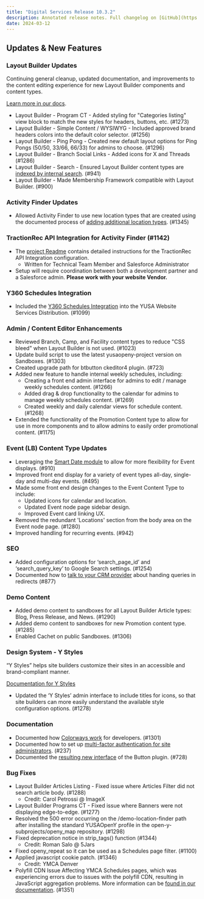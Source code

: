 ```yaml
---
title: "Digital Services Release 10.3.2"
description: Annotated release notes. Full changelog on [GitHub](https://github.com/YCloudYUSA/yusaopeny/releases/tag/10.3.2)
date: 2024-03-12
---
```


## Updates & New Features

### Layout Builder Updates

Continuing general cleanup, updated documentation, and improvements to the content editing experience for new Layout Builder components and content types.

[Learn more in our docs](https://ds-docs.y.org/docs/user-documentation/layout-builder/).

*   Layout Builder - Program CT - Added styling for "Categories listing" view block to match the new styles for headers, buttons, etc. (#1273)
*   Layout Builder - Simple Content / WYSIWYG - Included approved brand headers colors into the default color selector. (#1256)
*   Layout Builder - Ping Pong - Created new default layout options for Ping Pongs (50/50, 33/66, 66/33) for admins to choose. (#1296)
*   Layout Builder - Branch Social Links - Added icons for X and Threads (#1286)
*   Layout Builder - Search - Ensured Layout Builder content types are [indexed by internal search](https://ds-docs.y.org/docs/development/install-solr-site-search-for-open-y/#configure-solr-to-index-the-new-content-types). (#941)
*   Layout Builder - Made Membership Framework compatible with Layout Builder. (#900)

### Activity Finder Updates

*   Allowed Activity Finder to use new location types that are created using the documented process of [adding additional location types](https://ds-docs.y.org/docs/howto/map-settings-config/#adding-additional-location-types). (#1345)


### TractionRec API Integration for Activity Finder (#1142)

*   The [project Readme](https://github.com/YCloudYUSA/openy_traction_rec) contains detailed instructions for the TractionRec API Integration configuration.
    *   Written for Technical Team Member and Salesforce Administrator
*   Setup will require coordination between both a development partner and a Salesforce admin. **Please work with your website Vendor.**

### Y360 Schedules Integration

*   Included the [Y360 Schedules Integration](https://ds-docs.y.org/docs/user-documentation/schedules/group-schedules/) into the YUSA Website Services Distribution. (#1099)

### Admin / Content Editor Enhancements

*   Reviewed Branch, Camp, and Facility content types to reduce "CSS bleed" when Layout Builder is not used. (#1023)
*   Update build script to use the latest yusaopeny-project version on Sandboxes. (#1303)
*   Created upgrade path for btbutton ckeditor4 plugin. (#723)
*   Added new feature to handle internal weekly schedules, including:
    *   Creating a front end admin interface for admins to edit / manage weekly schedules content. (#1266)
    *   Added drag & drop functionality to the calendar for admins to manage weekly schedules content. (#1269)
    *   Created weekly and daily calendar views for schedule content. (#1268)
*   Extended the functionality of the Promotion Content type to allow for use in more components and to allow admins to easily order promotional content. (#1175)

### Event (LB) Content Type Updates

*   Leveraging the [Smart Date module](https://www.drupal.org/project/smart_date) to allow for more flexibility for Event displays. (#910)
*   Improved front end display for a variety of event types all-day, single-day and multi-day events. (#495)
*   Made some front end design changes to the Event Content Type to include:
    *   Updated icons for calendar and location.
    *   Updated Event node page sidebar design.
    *   Improved Event card linking UX.
*   Removed the redundant 'Locations' section from the body area on the Event node page. (#1280)
*   Improved handling for recurring events. (#942)

### SEO

*   Added configuration options for ‘search_page_id’ and ‘search_query_key’ to Google Search settings. (#1254)
*   Documented how to [talk to your CRM provider](https://ds-docs.y.org/docs/howto/track-users/#requesting-cross-domain-tracking-support) about handing queries in redirects (#877)

### Demo Content

*   Added demo content to sandboxes for all Layout Builder Article types: Blog, Press Release, and News. (#1290)
*   Added demo content to sandboxes for new Promotion content type. (#1285)
*   Enabled Cachet on public Sandboxes. (#1306)

### Design System - Y Styles

“Y Styles” helps site builders customize their sites in an accessible and brand-compliant manner.

[Documentation for Y Styles](https://ds-docs.y.org/docs/user-documentation/layout-builder/advanced-options/)

*   Updated the ‘Y Styles’ admin interface to include titles for icons, so that site builders can more easily understand the available style configuration options. (#1278)

### Documentation

*   Documented how [Colorways work](https://github.com/YCloudYUSA/yusaopeny_docs/pull/76) for developers. (#1301)
*   Documented how to set up [multi-factor authentication for site administrators](https://ds-docs.y.org/docs/howto/use-2fa/). (#237)
*   Documented the [resulting new interface](https://ds-docs.y.org/docs/user-documentation/text-editor/adding-links/) of the Button plugin. (#728)

### Bug Fixes

*   Layout Builder Articles Listing - Fixed issue where Articles Filter did not search article body. (#1288)
    *   Credit: Carol Petrossi @ ImageX
*   Layout Builder Programs CT - Fixed issue where Banners were not displaying edge-to-edge. (#1277)
*   Resolved the 500 error occurring on the /demo-location-finder path after installing the standard YUSAOpenY profile in the open-y-subprojects/openy_map repository. (#1298)
*   Fixed deprecation notice in strip_tags() function (#1344)
    *   Credit: Roman Salo @ 5Jars
*   Fixed openy_repeat so it can be used as a Schedules page filter. (#1100)
*   Applied javascript cookie patch. (#1346)
    *   Credit: YMCA Denver
*   Polyfill CDN Issue Affecting YMCA Schedules pages, which was experiencing errors due to issues with the polyfill CDN, resulting in JavaScript aggregation problems. More information can be [found in our documentation](https://ds-docs.y.org/blog/2024/02/29/polyfill-security-notice/). (#1351)
